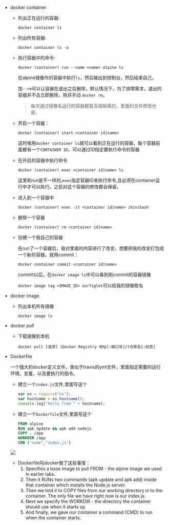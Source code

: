 - docker container

    - 列出正在运行的容器:
        ```
        docker container ls
        ```
    - 列出所有容器:
        ```
        docker container ls -a
        ```
    - 执行容器中的命令:
        ```
        docker (container) run --name <name> alpine ls
        ```
        在alpine镜像作的容器中执行`ls`，然后输出到控制台，然后结束自己。

        加`--rm`可以让容器在退出之后删除，默认情况下，为了排障需求，退出的容器并不会立即删除，除非手动 `docker rm`。
        > 每次通过镜像名运行的容器都是互相隔离的，里面的文件修改也是。
    - 开启一个容器：
        ```
        docker (container) start <container id|name>
        ```
        这时候用`docker container ls`就可以看到正在运行的容器，每个容器前面都有一个`CONTAINER ID`，可以通过ID指定要执行命令的容器
    - 在开启的容器中执行命令
        ```
        docker (container) exec <container id|name> ls
        ```
        这里和run是不一样的,`exec`指定容器ID来执行命令,且必须在container运行中才可以执行。之前对这个容器的修改都会保留。
    - 进入到一个容器中
        ```
        docker (container) exec -it <container id|name> /bin/bash
        ```
    - 删除一个容器
        ```
        docker (container) rm <container id|name>
        ```
    - 创建一个我自己的容器

        在run了一个容器后，我对里面的内容进行了改变，想要把我的改变打包成一个新的容器，就用commit：
        ```
        docker container commit <container id|name>
        ```
        commit以后，在`docker image ls`中可以看到刚commit的容器镜像
        
        `docker image tag <IMAGE_ID> ourfiglet`可以给我的镜像取名
- docker image
    - 列出本机所有镜像
        ```
        docker image ls
        ```
- docker pull
    - 下载镜像到本机
        ```
        docker pull [选项] [Docker Registry 地址[:端口号]/]仓库名[:标签]
        ```
- Dockerfile

    一个强大的docker定义文件，类似于travis的yml文件，里面指定需要的运行环境，变量，以及要执行的指令。
    - 建立一个`index.js`文件,里面写这个
        ```js
        var os = require("os");
        var hostname = os.hostname();
        console.log("hello from " + hostname);
        ```
    - 建立一个`Dockerfile`文件,里面写这个
        ```dockerfile
        FROM alpine
        RUN apk update && apk add nodejs
        COPY . /app
        WORKDIR /app
        CMD ["node","index.js"]
        ```
    ![](https://training.play-with-docker.com/images/ops-images-dockerfile.svg)
    - Dockerfile叫docker做了这些事情：
        1. Specifies a base image to pull FROM - the alpine image we used in earlier labs.
        2. Then it RUNs two commands (apk update and apk add) inside that container which installs the Node.js server.
        3. Then we told it to COPY files from our working directory in to the container. The only file we have right now is our index.js.
        4. Next we specify the WORKDIR - the directory the container should use when it starts up
        5. And finally, we gave our container a command (CMD) to run when the container starts.